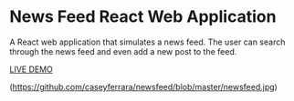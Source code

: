 # News Feed React Web Application

A React web application that simulates a news feed. The user can search through the news feed and even add a new post to the feed. 

[LIVE DEMO](https://caseyferrara.github.io/newsfeed/)

(https://github.com/caseyferrara/newsfeed/blob/master/newsfeed.jpg)
